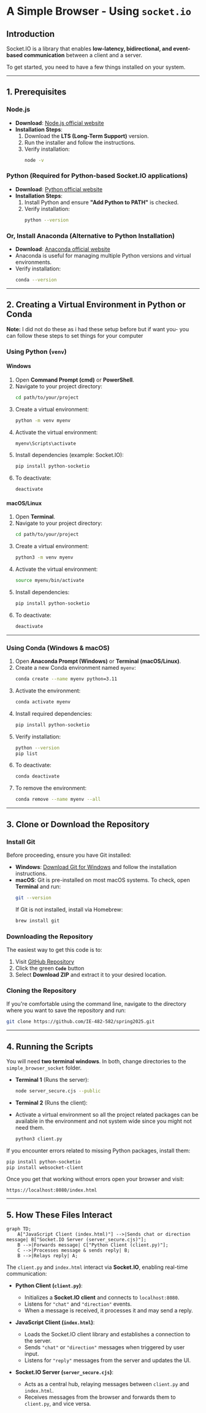 # A Simple Browser - Using `socket.io`
## Introduction
Socket.IO is a library that enables **low-latency, bidirectional, and event-based communication** between a client and a server. 


To get started, you need to have a few things installed on your system.

---

## 1. Prerequisites

### Node.js
- **Download**: [Node.js official website](https://nodejs.org/)
- **Installation Steps**:
  1. Download the **LTS (Long-Term Support)** version.
  2. Run the installer and follow the instructions.
  3. Verify installation:
     ```sh
     node -v
     ```

### Python (Required for Python-based Socket.IO applications)
- **Download**: [Python official website](https://www.python.org/downloads/)
- **Installation Steps**:
  1. Install Python and ensure **"Add Python to PATH"** is checked.
  2. Verify installation:
     ```sh
     python --version
     ```

### Or, Install Anaconda (Alternative to Python Installation)
- **Download**: [Anaconda official website](https://www.anaconda.com/download)
- Anaconda is useful for managing multiple Python versions and virtual environments.
- Verify installation:
  ```sh
  conda --version
  ```

---

## 2. Creating a Virtual Environment in Python or Conda
**Note:** I did not do these as i had these setup before but if want you- you can follow these steps to set things for your computer

### **Using Python (`venv`)**

#### **Windows**
1. Open **Command Prompt (cmd)** or **PowerShell**.
2. Navigate to your project directory:
   ```sh
   cd path/to/your/project
   ```
3. Create a virtual environment:
   ```sh
   python -m venv myenv
   ```
4. Activate the virtual environment:
   ```sh
   myenv\Scripts\activate
   ```
5. Install dependencies (example: Socket.IO):
   ```sh
   pip install python-socketio
   ```
6. To deactivate:
   ```sh
   deactivate
   ```

#### **macOS/Linux**
1. Open **Terminal**.
2. Navigate to your project directory:
   ```sh
   cd path/to/your/project
   ```
3. Create a virtual environment:
   ```sh
   python3 -m venv myenv
   ```
4. Activate the virtual environment:
   ```sh
   source myenv/bin/activate
   ```
5. Install dependencies:
   ```sh
   pip install python-socketio
   ```
6. To deactivate:
   ```sh
   deactivate
   ```

---

### **Using Conda (Windows & macOS)**
1. Open **Anaconda Prompt (Windows)** or **Terminal (macOS/Linux)**.
2. Create a new Conda environment named `myenv`:
   ```sh
   conda create --name myenv python=3.11
   ```
3. Activate the environment:
   ```sh
   conda activate myenv
   ```
4. Install required dependencies:
   ```sh
   pip install python-socketio
   ```
5. Verify installation:
   ```sh
   python --version
   pip list
   ```
6. To deactivate:
   ```sh
   conda deactivate
   ```
7. To remove the environment:
   ```sh
   conda remove --name myenv --all
   ```

---

## 3. Clone or Download the Repository

### Install Git

Before proceeding, ensure you have Git installed:
- **Windows**: [Download Git for Windows](https://git-scm.com/downloads/win) and follow the installation instructions.
- **macOS**: Git is pre-installed on most macOS systems. To check, open **Terminal** and run:
  ```sh
  git --version
  ```
  If Git is not installed, install via Homebrew:
  ```sh
  brew install git
  ```

### Downloading the Repository

The easiest way to get this code is to:
1. Visit [GitHub Repository](https://github.com/IE-482-582/spring2025)
2. Click the green **`Code`** button
3. Select **Download ZIP** and extract it to your desired location.

### Cloning the Repository

If you're comfortable using the command line, navigate to the directory where you want to save the repository and run:

```sh
git clone https://github.com/IE-482-582/spring2025.git
```

---

## 4. Running the Scripts

You will need **two terminal windows**. In both, change directories to the `simple_browser_socket` folder.

- **Terminal 1** (Runs the server):
  ```sh
  node server_secure.cjs --public
  ```

- **Terminal 2** (Runs the client):
- Activate a virtual environment so all the project related packages can be available in the environment and not system wide since you might not need them.
  ```sh
  python3 client.py
  ```


If you encounter errors related to missing Python packages, install them:
```sh
pip install python-socketio
pip install websocket-client
```



Once you get that working without errors open your browser and visit:
```
https://localhost:8080/index.html
```

---

## 5. How These Files Interact

```mermaid
graph TD;
    A["JavaScript Client (index.html)"] -->|Sends chat or direction message| B["Socket.IO Server (server_secure.cjs)"];
    B -->|Forwards message| C["Python Client (client.py)"];
    C -->|Processes message & sends reply| B;
    B -->|Relays reply| A;

```

The `client.py` and `index.html` interact via **Socket.IO**, enabling real-time communication:

- **Python Client (`client.py`)**:
  - Initializes a **Socket.IO client** and connects to `localhost:8080`.
  - Listens for `"chat"` and `"direction"` events.
  - When a message is received, it processes it and may send a reply.

- **JavaScript Client (`index.html`)**:
  - Loads the Socket.IO client library and establishes a connection to the server.
  - Sends `"chat"` or `"direction"` messages when triggered by user input.
  - Listens for `"reply"` messages from the server and updates the UI.

- **Socket.IO Server (`server_secure.cjs`)**:
  - Acts as a central hub, relaying messages between `client.py` and `index.html`.
  - Receives messages from the browser and forwards them to `client.py`, and vice versa.
